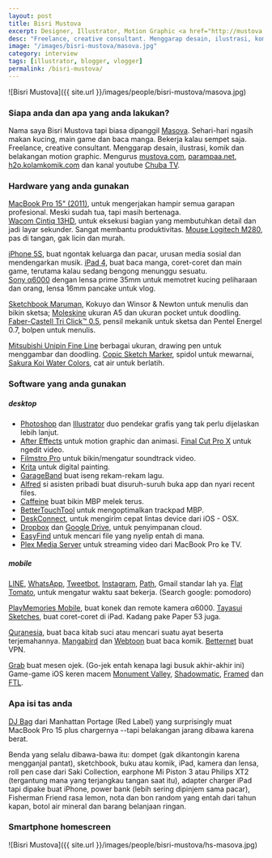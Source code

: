 ```yaml
---
layout: post
title: Bisri Mustova
excerpt: Designer, Illustrator, Motion Graphic <a href="http://mustova.com/">mustova.com</a>, <a href="http://parampaa.net/">parampaa.net</a>
desc: "Freelance, creative consultant. Menggarap desain, ilustrasi, komik dan belakangan motion graphic. Mengurus mustova.com, parampaa.net, h2o.kolamkomik.com dan kanal youtube Chuba TV"
image: "/images/bisri-mustova/masova.jpg"
category: interview
tags: [illustrator, blogger, vlogger]
permalink: /bisri-mustova/
---
```


![Bisri Mustova]({{ site.url }}/images/people/bisri-mustova/masova.jpg)

### Siapa anda dan apa yang anda lakukan?
Nama saya Bisri Mustova tapi biasa dipanggil [Masova](https://twitter.com/Masova). Sehari-hari ngasih makan kucing, main game dan baca manga. Bekerja kalau sempet saja. Freelance, creative consultant. Menggarap desain, ilustrasi, komik dan belakangan motion graphic. Mengurus <a href="http://mustova.com/">mustova.com</a>, <a href="http://parampaa.net/">parampaa.net</a>, <a href="http://h2o.kolamkomik.com/">h2o.kolamkomik.com</a> dan kanal youtube <a href="https://www.youtube.com/channel/UCfj6hwy5mw_MxqsYuQk7pdw">Chuba TV</a>.

### Hardware yang anda gunakan
[MacBook Pro 15" (2011)](https://support.apple.com/kb/SP644?locale=en_US), untuk mengerjakan hampir semua garapan profesional. Meski sudah tua, tapi masih bertenaga.   
[Wacom Cintiq 13HD](http://www.wacom.com/en-us/products/pen-displays/cintiq-13-hd), untuk eksekusi bagian yang membutuhkan detail dan jadi layar sekunder. Sangat membantu produktivitas. [Mouse Logitech M280](http://www.logitech.com/en-roeu/product/wireless-mouse-m280), pas di tangan, gak licin dan murah.   

[iPhone 5S](https://en.wikipedia.org/wiki/IPhone_5S), buat ngontak keluarga dan pacar, urusan media sosial dan mendengarkan musik. [iPad 4](https://en.wikipedia.org/wiki/IPad_%284th_generation%29), buat baca manga, coret-coret dan main game, terutama kalau sedang bengong menunggu sesuatu.   
[Sony α6000](http://www.sony.com/electronics/interchangeable-lens-cameras/ilce-6000-body-kit) dengan lensa prime 35mm untuk memotret kucing peliharaan dan orang, lensa 16mm pancake untuk vlog.   

[Sketchbook  Maruman](http://www.e-maruman.co.jp/english/products/sketchbook/cotman/), Kokuyo dan Winsor & Newton untuk menulis dan bikin sketsa;   [Moleskine](http://www.moleskine.com/en/) ukuran A5 dan ukuran pocket untuk doodling.   
[Faber-Castell Tri Click™ 0.5](http://www.faber-castell.com.my/products/more-products/mechanical-pencil/MechancialpencilTRICLICK13600105/136002), pensil mekanik untuk sketsa dan Pentel Energel 0.7, bolpen untuk menulis.   

[Mitsubishi Unipin Fine Line](http://www.uniball.co.uk/products/markers/pin.aspx) berbagai ukuran, drawing pen untuk menggambar dan doodling. [Copic Sketch Marker](https://imaginationinternationalinc.com/copic/101/markers/), spidol untuk mewarnai, [Sakura Koi Water Colors](http://sakuraofamerica.com/component/product/products/412), cat air untuk berlatih.   


### Software yang anda gunakan   

##### desktop   
- [Photoshop](http://www.photoshop.com/) dan [Illustrator](http://www.adobe.com/products/illustrator.html) duo pendekar grafis yang tak perlu dijelaskan lebih lanjut.
- [After Effects](http://www.adobe.com/products/aftereffects.html) untuk motion graphic dan animasi. [Final Cut Pro X](http://www.apple.com/final-cut-pro/) untuk ngedit video.
- [Filmstro Pro](https://filmstro.com/) untuk bikin/mengatur soundtrack video.
- [Krita](https://krita.org/) untuk digital painting.
- [GarageBand](http://www.apple.com/mac/garageband/) buat iseng rekam-rekam lagu.
- [Alfred](https://www.alfredapp.com/) si asisten pribadi buat disuruh-suruh buka app dan nyari recent files.
- [Caffeine](http://lightheadsw.com/caffeine/) buat bikin MBP melek terus.
- [BetterTouchTool](https://www.boastr.net/) untuk mengoptimalkan trackpad MBP.
- [DeskConnect](http://deskconnect.com/), untuk mengirim cepat lintas device dari iOS - OSX.
- [Dropbox](https://www.dropbox.com/) dan [Google Drive](https://www.google.com/drive), untuk penyimpanan cloud.
- [EasyFind](http://www.devontechnologies.com/products/freeware.html) untuk mencari file yang nyelip entah di mana.
- [Plex Media Server](https://plex.tv/) untuk streaming video dari MacBook Pro ke TV.

##### mobile
[LINE](http://line.me/), [WhatsApp](https://www.whatsapp.com/), [Tweetbot](http://tapbots.com/tweetbot/), [Instagram](http://instagram.com/), [Path](https://path.com/), Gmail standar lah ya.
[Flat Tomato](http://www.flatpomodoro.com/), untuk mengatur waktu saat bekerja. (Search google: pomodoro)

[PlayMemories Mobile](http://support.d-imaging.sony.co.jp/www/disoft/int/playmemories-mobile/en/index.html), buat konek dan remote kamera α6000.
[Tayasui Sketches](http://www.tayasui.com/tayasui/SketchesApp.html), buat coret-coret di iPad. Kadang pake Paper 53 juga.

[Quranesia](http://rimbunesia.com/quranesia-the-most-advance-quran-digital/), buat baca kitab suci atau mencari suatu ayat beserta terjemahannya.
[Mangabird](http://www.mangabirdapp.com/) dan [Webtoon](http://www.webtoons.com/en/) buat baca komik. [Betternet](https://www.betternet.co/) buat VPN.

[Grab](https://www.grab.co/id/) buat mesen ojek. (Go-jek entah kenapa lagi busuk akhir-akhir ini)
Game-game iOS keren macem [Monument Valley](http://www.monumentvalleygame.com/), [Shadowmatic](http://www.shadowmatic.com/), [Framed](http://framed-game.com/) dan [FTL](http://www.ftlgame.com/).



### Apa isi tas anda
[DJ Bag](http://www.manhattanportage.com/catalog/dj-bag-md-p-70.html) dari Manhattan Portage (Red Label) yang surprisingly muat MacBook Pro 15 plus chargernya --tapi belakangan jarang dibawa karena berat.    

Benda yang selalu dibawa-bawa itu: dompet (gak dikantongin karena mengganjal pantat), sketchbook, buku atau komik, iPad, kamera dan lensa, roll pen case dari Saki Collection, earphone Mi Piston 3 atau Philips XT2 (tergantung mana yang terjangkau tangan saat itu), adapter charger iPad tapi dipake buat iPhone, power bank (lebih sering dipinjem sama pacar), Fisherman Friend rasa lemon, nota dan bon random yang entah dari tahun kapan, botol air mineral dan barang belanjaan ringan.

### Smartphone homescreen
![Bisri Mustova]({{ site.url }}/images/people/bisri-mustova/hs-masova.jpg)
